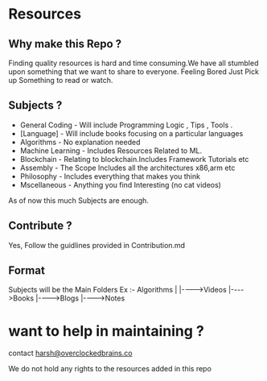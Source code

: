 # Resources

## Why make this Repo ?
Finding quality resources is hard and time consuming.We have all stumbled upon something that we want to share to everyone.
Feeling Bored Just Pick up Something to read or watch.

## Subjects ?
- General Coding - Will include Programming Logic , Tips , Tools . 
- [Language] - Will include books focusing on a particular languages
- Algorithms - No explanation needed
- Machine Learning - Includes Resources Related to ML.
- Blockchain - Relating to blockchain.Includes Framework Tutorials etc
- Assembly - The Scope Includes all the architectures x86,arm etc
- Philosophy - Includes everything that makes you think
- Mscellaneous - Anything you find Interesting (no cat videos)

As of now this much Subjects are enough.

## Contribute ?
Yes, Follow the guidlines provided in Contribution.md 

## Format 

Subjects will be the Main Folders
Ex :-
Algorithms
    |
    |---->Videos
    |---->Books
    |---->Blogs
    |---->Notes
  
  
# want to help in maintaining ?
contact harsh@overclockedbrains.co 

We do not hold any rights to the resources added in this repo


